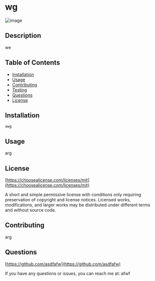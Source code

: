 
# wg


![image](https://img.shields.io/badge/license-MIT-brightgreen)


## Description

we


## Table of Contents

- [Installation](#installation)
- [Usage](#usage)
- [Contributing](#contributing)
- [Testing](#testing)
- [Questions](#questions)
- [License](#license)


## Installation

~~~
awg
~~~


## Usage

arg



## License

[https://choosealicense.com/licenses/mit](https://choosealicense.com/licenses/mit)

A short and simple permissive license with conditions only requiring preservation of copyright and license notices. Licensed works, modifications, and larger works may be distributed under different terms and without source code.



## Contributing

arg


## Questions

[https://github.com/asdfafw](https://github.com/asdfafw)

If you have any questions or issues, you can reach me at: afwf
